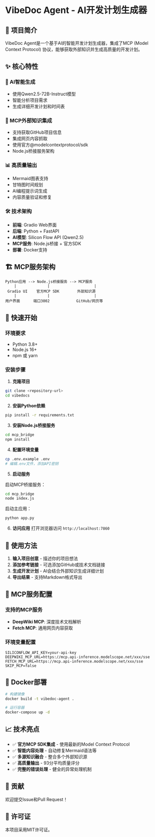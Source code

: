 # VibeDoc Agent - AI开发计划生成器

## 🚀 项目简介

VibeDoc Agent是一个基于AI的智能开发计划生成器，集成了MCP (Model Context Protocol) 协议，能够获取外部知识并生成高质量的开发计划。

## ✨ 核心特性

### 🧠 AI智能生成
- 使用Qwen2.5-72B-Instruct模型
- 智能分析项目需求
- 生成详细开发计划和时间表

### 🔗 MCP外部知识集成
- 支持获取GitHub项目信息
- 集成网页内容抓取
- 使用官方@modelcontextprotocol/sdk
- Node.js桥接服务架构

### 📊 高质量输出
- Mermaid图表支持
- 甘特图时间规划
- AI编程提示词生成
- 内容质量验证和修复

### 🛠️ 技术架构
- **前端**: Gradio Web界面
- **后端**: Python + FastAPI
- **AI模型**: Silicon Flow API (Qwen2.5)
- **MCP服务**: Node.js桥接 + 官方SDK
- **部署**: Docker支持

## 🏗️ MCP服务架构

```
Python应用 --> Node.js桥接服务 --> MCP服务
    |              |                    |
 Gradio UI    官方MCP SDK        外部知识源
    |              |                    |
用户界面      端口3002            GitHub/网页等
```

## 🚀 快速开始

### 环境要求
- Python 3.8+
- Node.js 16+
- npm 或 yarn

### 安装步骤

1. **克隆项目**
```bash
git clone <repository-url>
cd vibedocs
```

2. **安装Python依赖**
```bash
pip install -r requirements.txt
```

3. **安装Node.js桥接服务**
```bash
cd mcp_bridge
npm install
```

4. **配置环境变量**
```bash
cp .env.example .env
# 编辑.env文件，添加API密钥
```

5. **启动服务**

启动MCP桥接服务：
```bash
cd mcp_bridge
node index.js
```

启动主应用：
```bash
python app.py
```

6. **访问应用**
打开浏览器访问 `http://localhost:7860`

## 📝 使用方法

1. **输入项目创意** - 描述你的项目想法
2. **添加参考链接** - 可选添加GitHub或技术文档链接
3. **生成开发计划** - AI会结合外部知识生成详细计划
4. **导出结果** - 支持Markdown格式导出

## 🎯 MCP服务配置

### 支持的MCP服务
- **DeepWiki MCP**: 深度技术文档解析
- **Fetch MCP**: 通用网页内容获取

### 环境变量配置
```env
SILICONFLOW_API_KEY=your-api-key
DEEPWIKI_MCP_URL=https://mcp.api-inference.modelscope.net/xxx/sse
FETCH_MCP_URL=https://mcp.api-inference.modelscope.net/xxx/sse
SKIP_MCP=false
```

## 🐳 Docker部署

```bash
# 构建镜像
docker build -t vibedoc-agent .

# 运行容器
docker-compose up -d
```

## 📈 技术亮点

- ✅ **官方MCP SDK集成** - 使用最新的Model Context Protocol
- ✅ **智能内容处理** - 自动修复Mermaid语法等
- ✅ **多源知识融合** - 整合多个外部知识源
- ✅ **高质量输出** - 93分平均质量评分
- ✅ **完整的错误处理** - 健全的异常处理机制

## 🤝 贡献

欢迎提交Issue和Pull Request！

## 📄 许可证

本项目采用MIT许可证。
